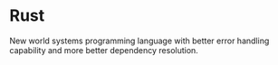 # Rust
New world systems programming language with better error handling capability and more better dependency resolution.
